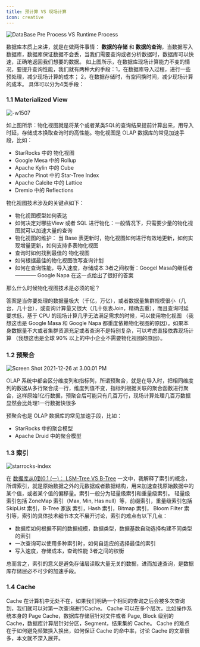 ```yaml
---
title: 预计算 VS 现场计算
icon: creative
---
```


![DataBase Pre Process VS Runtime Process](https://blog.bcmeng.com/post/media/16795404287791/Screen%20Shot%202023-04-05%20at%206.58.26%20PM.png)

数据库本质上来讲，就是在做两件事情： **数据的存储** 和 **数据的查询**，当数据写入数据库，数据库保证数据不会丢，当我们需要查询或者分析数据时，数据库可以快速，正确地返回我们想要的数据。  如上图所示，在数据库现场计算能力不变的情况，要提升查询性能，我们就有两种大的手段：1，在数据库导入过程，进行一些预处理，减少现场计算的成本； 2，在数据存储时，有空间换时间，减少现场计算的成本。 具体可以分为4类手段：

### 1.1 Materialized View

![-w1507](https://blog.bcmeng.com/post/media/16404977814611/16405005754473.jpg)

如上图所示：物化视图就是将某个或者某类SQL的查询结果提前计算出来，用导入时延，存储成本换取查询时的高性能。物化视图是 OLAP 数据库的常见加速手段，比如：

* StarRocks 中的 物化视图
* Google Mesa 中的 Rollup
* Apache Kylin 中的 Cube
* Apache Pinot 中的 Star-Tree Index
* Apache Calcite 中的 Lattice
* Dremio 中的 Reflections

物化视图技术涉及的关键点如下：

* 物化视图模型如何表达
* 如何决定对哪些View 或者 SQL 进行物化：一般情况下，只需要少量的物化视图就可以加速大量的查询
* 物化视图的维护： 当 Base 表更新时，物化视图如何进行有效地更新，如何实现增量更新，如何支持多表物化视图
* 查询时如何找到最佳的 物化视图
* 如何根据最佳的物化视图改写查询计划
* 如何在查询性能，导入速度，存储成本 3者之间权衡：Googel Masa的继任者 ———— Google Napa 在这一点给出了很好的答案

那么什么时候物化视图技术是必须的呢？

答案是当你要处理的数据量极大（千亿，万亿），或者数据量集群规模很小（几台，几十台），或查询计算量又很大（几十张表Join，精确去重），而且查询时延要求低，基于 CPU 的现场计算几乎无法满足需求的时候，可以使用物化视图 （我想这也是 Google Masa 和 Google Napa 都重度依赖物化视图的原因）。如果本身数据量不大或者集群资源充足或者查询不是特别复杂，可以考虑直接依靠现场计算 （我想这也是全球 90% 以上的中小企业不需要物化视图的原因）。

### 1.2 预聚合

![Screen Shot 2021-12-26 at 3.00.01 PM](https://blog.bcmeng.com/post/media/16404977814611/Screen%20Shot%202021-12-26%20at%203.00.01%20PM.png)

OLAP 系统中都会区分维度列和指标列，所谓预聚合，就是在导入时，把相同维度列的数据从多行聚合成一行，维度列值不变，指标列根据关联的聚合函数进行聚合，这样原始1亿行数据，预聚合后可能只有几百万行，现场计算处理几百万数据显然会比处理1一行数据快很多

预聚合也是 OLAP 数据库的常见加速手段，比如：

* StarRocks 中的聚合模型
* Apache Druid 中的聚合模型

### 1.3 索引

![starrocks-index](https://blog.bcmeng.com/post/media/16404977814611/starrocks-index.png)

在 [数据库从0到0.1 (一)： LSM-Tree VS B-Tree](https://blog.bcmeng.com/post/lsm-tree-vs-b-tree.html) 一文中，我解释了索引的概念，所谓索引，就是原始数据之外的元数据或者数据结构，用来加速查找原始数据中的某个值，或者某个值的偏移量。索引一般分为轻量级索引和重量级索引。 轻量级索引包括 ZoneMap 索引（Max, Min, Has null）等，前缀索引，重量级索引包括 SkipList 索引，B-Tree 家族 索引，Hash 索引，Bitmap 索引， Bloom Filter 索引等，索引的具体技术细节本文不展开讨论，索引的难点有以下几点：

* 数据库如何根据不同的数据规模，数据类型，数据基数自动选择构建不同类型的索引
* 一次查询可以使用多种索引时，如何自适应的选择最佳的索引
* 写入速度，存储成本，查询性能 3者之间的权衡

总而言之，索引的意义是避免存储层读取大量无关的数据，进而加速查询，是数据库存储层必不可少的加速手段。

### 1.4 Cache

Cache 在计算机中无处不在，如果我们明确一个相同的查询之后会被多次查询到，我们就可以对第一次查询进行Cache。 Cache 可以在多个层次，比如操作系统本身的 Page Cache，数据库存储层针对文件或者 Page, Block 级别的 Cache，数据库计算层针对分区，Segment，结果集的 Cache。 Cache 的难点在于如何避免频繁换入换出，如何保证 Cache 的命中率，讨论 Cache 的文章很多，本文就不深入展开。
